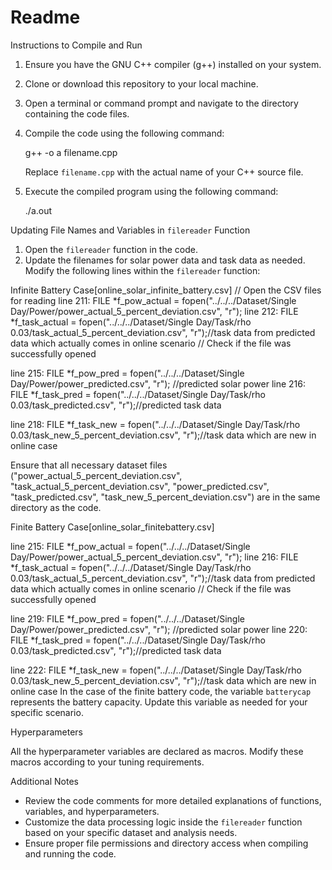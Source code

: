 # Readme

Instructions to Compile and Run

1. Ensure you have the GNU C++ compiler (g++) installed on your system.
2. Clone or download this repository to your local machine.
3. Open a terminal or command prompt and navigate to the directory containing the code files.
4. Compile the code using the following command:
   
   g++ -o a filename.cpp
   
   Replace `filename.cpp` with the actual name of your C++ source file.

5. Execute the compiled program using the following command:
   
   ./a.out

Updating File Names and Variables in `filereader` Function

1. Open the `filereader` function in the code.
2. Update the filenames for solar power data and task data as needed. Modify the following lines within the `filereader` function:
  
Infinite Battery Case[online_solar_infinite_battery.csv]
   // Open the CSV files for reading
line 211: FILE *f_pow_actual = fopen("../../../Dataset/Single Day/Power/power_actual_5_percent_deviation.csv", "r"); 
line 212: FILE *f_task_actual = fopen("../../../Dataset/Single Day/Task/rho 0.03/task_actual_5_percent_deviation.csv", "r");//task data from predicted data which actually comes in online scenario
    // Check if the file was successfully opened

line 215: FILE *f_pow_pred = fopen("../../../Dataset/Single Day/Power/power_predicted.csv", "r"); //predicted solar power
line 216: FILE *f_task_pred = fopen("../../../Dataset/Single Day/Task/rho 0.03/task_predicted.csv", "r");//predicted task data

line 218: FILE *f_task_new = fopen("../../../Dataset/Single Day/Task/rho 0.03/task_new_5_percent_deviation.csv", "r");//task data which are new in online case
   
   Ensure that all necessary dataset files ("power_actual_5_percent_deviation.csv", "task_actual_5_percent_deviation.csv", "power_predicted.csv", "task_predicted.csv", "task_new_5_percent_deviation.csv") are in the same directory as the code.

Finite Battery Case[online_solar_finitebattery.csv]

line 215: FILE *f_pow_actual = fopen("../../../Dataset/Single Day/Power/power_actual_5_percent_deviation.csv", "r"); 
line 216: FILE *f_task_actual = fopen("../../../Dataset/Single Day/Task/rho 0.03/task_actual_5_percent_deviation.csv", "r");//task data from predicted data which actually comes in online scenario
    // Check if the file was successfully opened

line 219: FILE *f_pow_pred = fopen("../../../Dataset/Single Day/Power/power_predicted.csv", "r"); //predicted solar power
line 220: FILE *f_task_pred = fopen("../../../Dataset/Single Day/Task/rho 0.03/task_predicted.csv", "r");//predicted task data

line 222: FILE *f_task_new = fopen("../../../Dataset/Single Day/Task/rho 0.03/task_new_5_percent_deviation.csv", "r");//task data which are new in online case
In the case of the finite battery code, the variable `batterycap` represents the battery capacity. Update this variable as needed for your specific scenario.

Hyperparameters

All the hyperparameter variables are declared as macros. Modify these macros according to your tuning requirements.

Additional Notes

- Review the code comments for more detailed explanations of functions, variables, and hyperparameters.
- Customize the data processing logic inside the `filereader` function based on your specific dataset and analysis needs.
- Ensure proper file permissions and directory access when compiling and running the code.
